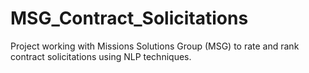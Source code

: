 # MSG_Contract_Solicitations
Project working with Missions Solutions Group (MSG) to rate and rank contract solicitations using NLP techniques.
